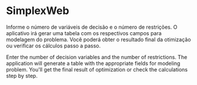 # SimplexWeb

Informe o número de variáveis de decisão e o número de restrições. 
O aplicativo irá gerar uma tabela com os respectivos campos para modelagem do problema.
Você poderá obter o resultado final da otimização ou verificar os cálculos passo a passo.

Enter the number of decision variables and the number of restrictions.
The application will generate a table with the appropriate fields for modeling problem.
You'll get the final result of optimization or check the calculations step by step.
